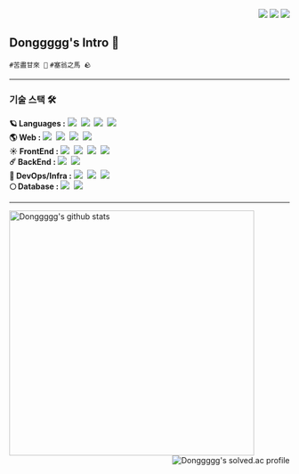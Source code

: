 <p align="right">
  <img src=https://hits.seeyoufarm.com/api/count/incr/badge.svg?url=https%3A%2F%2Fgithub.com%2FDonggggg&count_bg=%2340CBE3&title_bg=%23A8A2A2&icon=&icon_color=%23E7E7E7&title=visitors&edge_flat=false/>
  <a href="mailto:ptsaturn68@gmail.com"><img src="https://img.shields.io/badge/Gmail-d14836?style=flat-square&logo=Gmail&logoColor=white&link=ptsaturn68@gmail.com"/></a>
  <a href="https://www.instagram.com/d0nggggg/"><img src="https://img.shields.io/badge/Instagram-E4405F?style=flat-square&logo=Instagram&logoColor=white&link=https://www.instagram.com/d0nggggg/"/></a>
</p>

## Donggggg's Intro 👋
 
`#苦盡甘來 💪` `#塞翁之馬 🪨`

---

 ### 기술 스택 🛠 

<p align="left">
  <strong>🪐 Languages :</strong>
  <img src="https://img.shields.io/badge/C-A8B9CC?style=flat-square&logo=C&logoColor=white"/></a>&nbsp 
  <img src="https://img.shields.io/badge/C++-00599C?style=flat-square&logo=C%2B%2B&logoColor=white"/></a>&nbsp 
  <img src="https://img.shields.io/badge/Javascript-ffb13b?style=flat-square&logo=javascript&logoColor=white"/></a>&nbsp 
  <img src="https://img.shields.io/badge/Typescript-3178c6?style=flat-square&logo=Typescript&logoColor=white"/></a>&nbsp 
  <br>
  <strong>🌎 Web :</strong>
  <img src="https://img.shields.io/badge/HTML5-E34F26?style=flat-square&logo=HTML5&logoColor=white"/></a>&nbsp 
  <img src="https://img.shields.io/badge/CSS3-1572B6?style=flat-square&logo=CSS3&logoColor=white"/></a>&nbsp 
  <img src="https://img.shields.io/badge/Node.js-339933?style=flat-square&logo=Node.js&logoColor=white"/></a>&nbsp 
  <img src="https://img.shields.io/badge/Jest-C21325?style=flat-square&logo=Jest&logoColor=white"/></a>&nbsp 
  <br>
  <strong>☀️ FrontEnd :</strong>
   <img src="https://img.shields.io/badge/React-61DAFB?style=flat-square&logo=React&logoColor=white"/></a>&nbsp 
  <img src="https://img.shields.io/badge/Redux-764ABC?style=flat-square&logo=Redux&logoColor=white"/>&nbsp
  <img src="https://img.shields.io/badge/styled components-DB7093?style=flat-square&logo=styled-components&logoColor=white"/>&nbsp
  <img src="https://img.shields.io/badge/Cypress-17202C?style=flat-square&logo=Cypress&logoColor=white"/></a>&nbsp
  <br>
  <strong>☄️ BackEnd :</strong>
  <img src="https://img.shields.io/badge/Express-000000?style=flat-square&logo=Express&logoColor=white"/></a>&nbsp 
  <img src="https://img.shields.io/badge/NginX-009639?style=flat-square&logo=nginx&logoColor=white"/>&nbsp 
  <br>
  <strong>💫 DevOps/Infra :</strong>
  <img src="https://img.shields.io/badge/Amazon AWS-232F3E?style=flat-square&logo=Amazon-AWS&logoColor=white"/>&nbsp 
  <img src="https://img.shields.io/badge/Github Actions-2088FF?style=flat-square&logo=Github-Actions&logoColor=white"/></a>&nbsp 
  <img src="https://img.shields.io/badge/Docker-2496ED?style=flat-square&logo=Docker&logoColor=white"/>&nbsp 
  <br>
  <strong>🌕 Database :</strong>
  <img src="https://img.shields.io/badge/Mysql-E6B91E?style=flat-square&logo=MySql&logoColor=white"/></a>&nbsp 
  <img src="https://img.shields.io/badge/MongoDB-47A248?style=flat-square&logo=MongoDB&logoColor=white"/></a>&nbsp
</p>
  
---

<a href="https://github.com/anuraghazra/github-readme-stats">
  <img align="center" width="440px" src="https://github-readme-stats.vercel.app/api?username=Donggggg&theme=tokyonight" alt="Donggggg's github stats"/>
</a>
<a href="https://solved.ac/ptsaturn68/">
  <img align="right" src="http://mazassumnida.wtf/api/v2/generate_badge?boj=ptsaturn68" alt="Donggggg's solved.ac profile"/>
</a>
